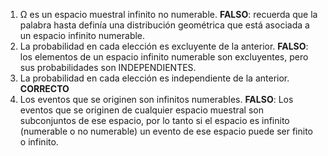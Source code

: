 1) Ω es un espacio muestral infinito no numerable. 
**FALSO**: recuerda que la palabra hasta definía una distribución geométrica que está asociada a un espacio infinito numerable.
2) La probabilidad en cada elección es excluyente de la anterior. 
**FALSO**: los elementos de un espacio infinito numerable son excluyentes, pero sus probabilidades son INDEPENDIENTES.
3) La probabilidad en cada elección es independiente de la anterior. 
	**CORRECTO**
4) Los eventos que se originen son infinitos numerables.
**FALSO**: Los eventos que se originen de cualquier espacio muestral son subconjuntos de ese espacio, por lo tanto si el espacio es infinito (numerable o no numerable) un evento de ese espacio puede ser finito o infinito.